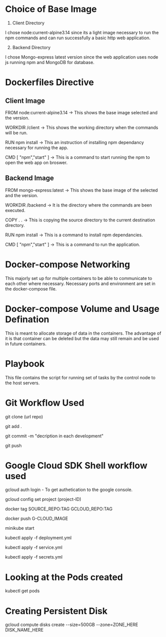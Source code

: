 # Choice of Base Image
1. Client Directory

I chose node:current-alpine3.14 since its a light image necessary to run the npm commands and can run successfully a basic http web application.

2. Backend Directory

I chose Mongo-express latest version since the web application uses node js running npm and MongoDB for database.

# Dockerfiles Directive
## Client Image
FROM node:current-alpine3.14 -> This shows the base image selected and the version.

WORKDIR /client -> This shows the working directory when the commands will be run.

RUN npm install -> This an instruction of installing npm dependancy necessary for running the app.

CMD [ "npm","start" ] -> This is a command to start running the npm to open the web app on broswer.

## Backend Image
FROM mongo-express:latest -> This shows the base image of the selected and the version.

WORKDIR /backend -> It is the directory where the commands are been executed.

COPY . . -> This is copying the source directory to the current destination directory.

RUN npm install -> This is a command to install npm dependancies.

CMD [ "npm","start" ] -> This is a command to run the application.

# Docker-compose Networking
This majorly set up for multiple containers to be able to communicate to each other where necessary. Necessary ports and environment are set in the docker-compose file.

# Docker-compose Volume and Usage Defination
This is meant to allocate storage of data in the containers. The advantage of it is that container can be deleted but the data may still remain and be used in future containers.

# Playbook
This file contains the script for running set of tasks by the control node to the host servers.

# Git Workflow Used

git clone (url repo)

git add .

git commit -m "decription in each development"

git push 

# Google Cloud SDK Shell workflow used

gcloud auth login - To get authetication to the google console.

gcloud config set project (project-ID)

docker tag SOURCE_REPO:TAG GCLOUD_REPO:TAG

docker push G-CLOUD_IMAGE

minikube start

kubectl apply -f deployment.yml

kubectl apply -f service.yml

kubectl apply -f secrets.yml

# Looking at the Pods created

kubectl get pods

# Creating Persistent Disk

gcloud compute disks create --size=500GB --zone=ZONE_HERE DISK_NAME_HERE